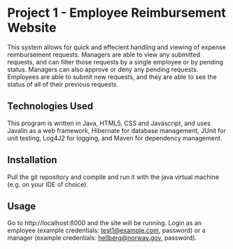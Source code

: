 # Project 1 - Employee Reimbursement Website

This system allows for quick and effecient handling and viewing of expense reimbursement requests. Managers are able to view any submitted requests, and can filter those requests by a single employee or by pending status. Managers can also approve or deny any pending requests. Employees are able to submit new requests, and they are able to see the status of all of their previous requests.


## Technologies Used
This program is written in Java, HTML5, CSS and Javascript, and uses Javalin as a web framework, Hibernate for database management, JUnit for unit testing, Log4J2 for logging, and Maven for dependency management. 

## Installation

Pull the git repository and compile and run it with the java virtual machine (e.g. on your IDE of choice).

## Usage
Go to http://localhost:8000 and the site will be running. Login as an employee (example credentials: test1@example.com, password) or a manager (example credentials: hellberg@norway.gov, password).
